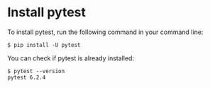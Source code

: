 # Install pytest

To install pytest, run the following command in your command line:

```console
$ pip install -U pytest
```

You can check if pytest is already installed:

```console
$ pytest --version
pytest 6.2.4
```
